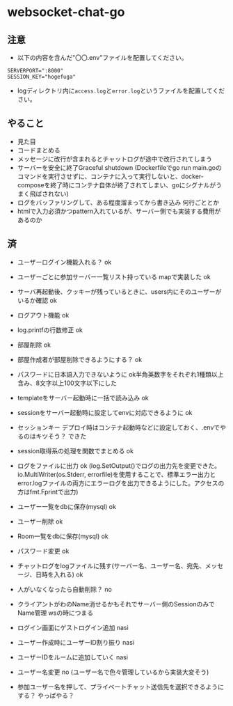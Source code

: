 # websocket-chat-go

## 注意

- 以下の内容を含んだ"〇〇.env"ファイルを配置してください。

```:env
SERVERPORT=":8000"
SESSION_KEY="hogefuga"
```

- logディレクトリ内に`access.log`と`error.log`というファイルを配置してください。

## やること

- 見た目
- コードまとめる
- メッセージに改行が含まれるとチャットログが途中で改行されてしまう
- サーバーを安全に終了Graceful shutdown (Dockerfileでgo run main.goのコマンドを実行させずに、コンテナに入って実行しないと、docker-composeを終了時にコンテナ自体が終了されてしまい、goにシグナルがうまく飛ばされない)
- ログをバッファリングして、ある程度溜まってから書き込み 何行ごととか
- htmlで入力必須かつpattern入れているが、サーバー側でも実装する費用があるのか

## 済

- ユーザーログイン機能入れる？ ok
- ユーザーごとに参加サーバー一覧リスト持っている mapで実装した ok
- サーバ再起動後、クッキーが残っているときに、users内にそのユーザーがいるか確認 ok
- ログアウト機能 ok
- log.printfの行数修正 ok
- 部屋削除 ok
- 部屋作成者が部屋削除できるようにする？ ok
- パスワードに日本語入力できないように ok半角英数字をそれぞれ1種類以上含み、8文字以上100文字以下にした
- templateをサーバー起動時に一括で読み込み ok
- sessionをサーバー起動時に設定してenvに対応できるように ok
- セッションキー デプロイ時はコンテナ起動時などに設定しておく、.envでやるのはキツそう？ できた
- session取得系の処理を関数でまとめる ok
- ログをファイルに出力 ok (log.SetOutput()でログの出力先を変更できた。io.MultiWriter(os.Stderr, errorfile)を使用することで、標準エラー出力とerror.logファイルの両方にエラーログを出力できるようにした。アクセスの方はfmt.Fprintで出力)
- ユーザー一覧をdbに保存(mysql) ok
- ユーザー削除 ok
- Room一覧をdbに保存(mysql) ok
- パスワード変更 ok
- チャットログをlogファイルに残す(サーバー名、ユーザー名、宛先、メッセージ、日時を入れる) ok

- 人がいなくなったら自動削除？ no
- クライアントがわのName消せるかもそれでサーバー側のSessionのみでName管理 wsの時につまる
- ログイン画面にゲストログイン追加 nasi
- ユーザー作成時にユーザーID割り振り nasi
- ユーザーIDをルームに追加していく nasi
- ユーザー名変更 no (ユーザー名で色々管理しているから実装大変そう)

- 参加ユーザー名を押して、プライベートチャット送信先を選択できるようにする？ やっぱやる？
